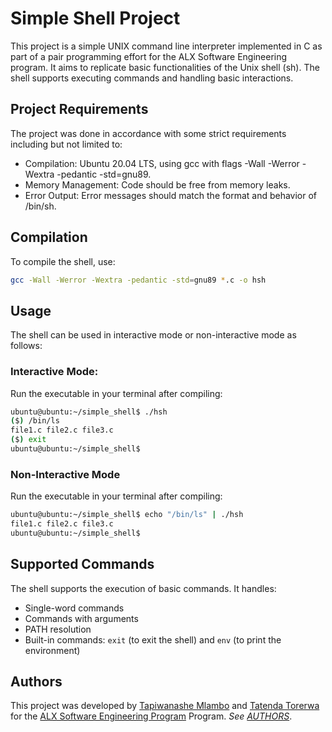 # Simple Shell Project

This project is a simple UNIX command line interpreter implemented in C as part of a pair programming effort for the ALX Software Engineering program. It aims to replicate basic functionalities of the Unix shell (sh). The shell supports executing commands and handling basic interactions.

## Project Requirements

The project was done in accordance with some strict requirements including but not limited to:

- Compilation: Ubuntu 20.04 LTS, using gcc with flags -Wall -Werror -Wextra -pedantic -std=gnu89.
- Memory Management: Code should be free from memory leaks.
- Error Output: Error messages should match the format and behavior of /bin/sh.

## Compilation

To compile the shell, use:

```bash
gcc -Wall -Werror -Wextra -pedantic -std=gnu89 *.c -o hsh
```

## Usage

The shell can be used in interactive mode or non-interactive mode as follows:

### Interactive Mode:
Run the executable in your terminal after compiling:
```bash
ubuntu@ubuntu:~/simple_shell$ ./hsh
($) /bin/ls
file1.c file2.c file3.c
($) exit
ubuntu@ubuntu:~/simple_shell$
```

### Non-Interactive Mode
Run the executable in your terminal after compiling:
```bash
ubuntu@ubuntu:~/simple_shell$ echo "/bin/ls" | ./hsh
file1.c file2.c file3.c
ubuntu@ubuntu:~/simple_shell$
```


## Supported Commands

The shell supports the execution of basic commands. It handles:

- Single-word commands
- Commands with arguments
- PATH resolution
- Built-in commands: `exit` (to exit the shell) and `env` (to print the environment)

## Authors

This project was developed by [Tapiwanashe Mlambo](https://github.com/tapiwamla) and [Tatenda Torerwa](https://github.com/TatendaTorerwa) for the [ALX Software Engineering Program](https://www.alxafrica.com/software-engineering-plus/) Program. _See [AUTHORS](AUTHORS)_.